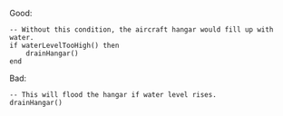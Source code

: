<p class="style-good">Good:</p>

<div class="codehilite good"><pre><code>-- Without this condition, the aircraft hangar would fill up with water.
if waterLevelTooHigh() then
    drainHangar()
end
</code></pre></div>

<p class="style-bad">Bad:</p>

<div class="codehilite bad"><pre><code>-- This will flood the hangar if water level rises.
drainHangar()
</code></pre></div>
